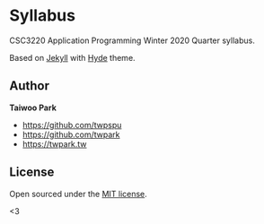 # Syllabus

CSC3220 Application Programming Winter 2020 Quarter syllabus.

Based on [Jekyll](http://jekyllrb.com) with [Hyde](https://github.com/poole/hyde) theme.

## Author

**Taiwoo Park**
- <https://github.com/twpspu>
- <https://github.com/twpark>
- <https://twpark.tw>

## License

Open sourced under the [MIT license](LICENSE.md).

<3
